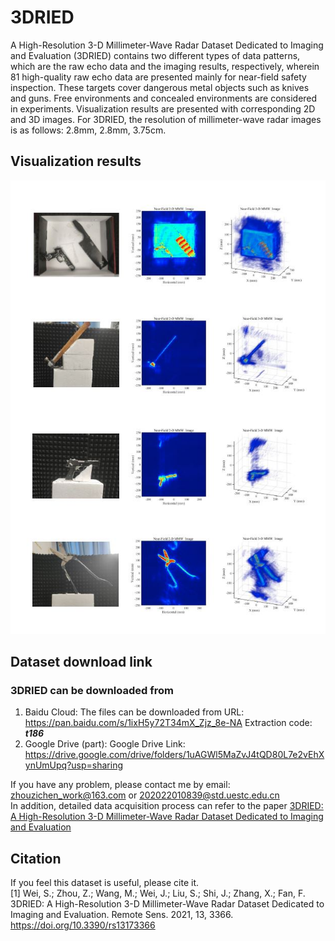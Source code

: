 # 3DRIED
A High-Resolution 3-D Millimeter-Wave Radar Dataset Dedicated to Imaging and Evaluation (3DRIED) contains two different types of data patterns, which are the raw echo data and the imaging results, respectively, wherein 81 high-quality raw echo data are presented mainly for near-field safety inspection. These targets cover dangerous metal objects such as knives and guns. Free environments and concealed environments are considered in experiments. Visualization results are presented with corresponding 2D and 3D images. For 3DRIED, the resolution of millimeter-wave radar images is as follows: 2.8mm, 2.8mm, 3.75cm.
## Visualization results
![image](/imas/dataset1.jpg) 
## Dataset download link
### 3DRIED can be downloaded from 
1. Baidu Cloud:
The files can be downloaded from URL: https://pan.baidu.com/s/1ixH5y72T34mX_Zjz_8e-NA
Extraction code: ***t186***   
2. Google Drive (part):
Google Drive Link: https://drive.google.com/drive/folders/1uAGWl5MaZvJ4tQD80L7e2vEhXynUmUpq?usp=sharing

If you have any problem, please contact me by email: zhouzichen_work@163.com or 202022010839@std.uestc.edu.cn    
In addition, detailed data acquisition process can refer to the paper [3DRIED: A High-Resolution 3-D Millimeter-Wave Radar Dataset Dedicated to Imaging and Evaluation](https://www.mdpi.com/2072-4292/13/17/3366)
## Citation
If you feel this dataset is useful, please cite it.   
[1] Wei, S.; Zhou, Z.; Wang, M.; Wei, J.; Liu, S.; Shi, J.; Zhang, X.; Fan, F. 3DRIED: A High-Resolution 3-D Millimeter-Wave Radar Dataset Dedicated to Imaging and Evaluation. Remote Sens. 2021, 13, 3366. https://doi.org/10.3390/rs13173366
